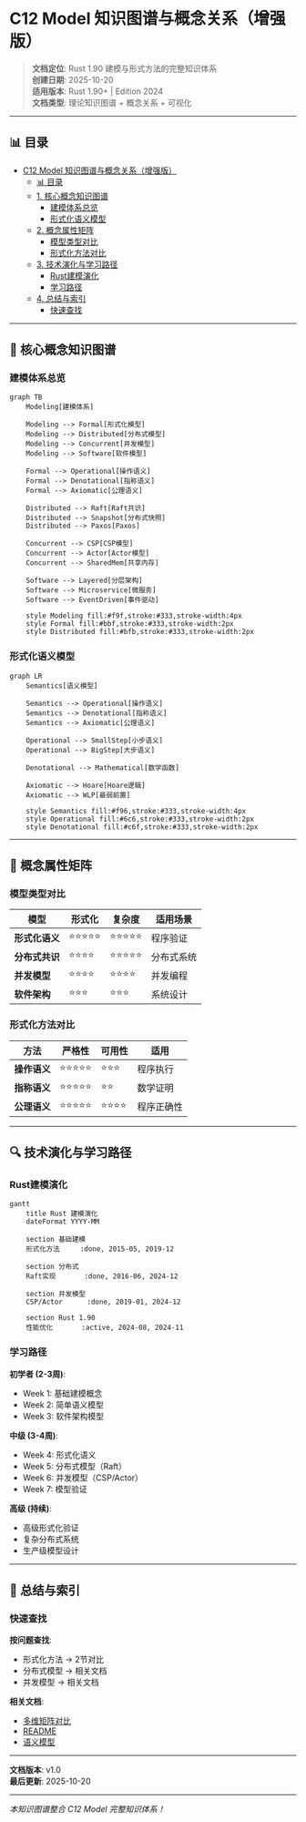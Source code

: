 ﻿# C12 Model 知识图谱与概念关系（增强版）

> **文档定位**: Rust 1.90 建模与形式方法的完整知识体系  
> **创建日期**: 2025-10-20  
> **适用版本**: Rust 1.90+ | Edition 2024  
> **文档类型**: 理论知识图谱 + 概念关系 + 可视化

---

## 📊 目录

- [C12 Model 知识图谱与概念关系（增强版）](#c12-model-知识图谱与概念关系增强版)
  - [📊 目录](#-目录)
  - [1. 核心概念知识图谱](#1-核心概念知识图谱)
    - [建模体系总览](#建模体系总览)
    - [形式化语义模型](#形式化语义模型)
  - [2. 概念属性矩阵](#2-概念属性矩阵)
    - [模型类型对比](#模型类型对比)
    - [形式化方法对比](#形式化方法对比)
  - [3. 技术演化与学习路径](#3-技术演化与学习路径)
    - [Rust建模演化](#rust建模演化)
    - [学习路径](#学习路径)
  - [4. 总结与索引](#4-总结与索引)
    - [快速查找](#快速查找)

---

## 📖 核心概念知识图谱

### 建模体系总览

```mermaid
graph TB
    Modeling[建模体系]
    
    Modeling --> Formal[形式化模型]
    Modeling --> Distributed[分布式模型]
    Modeling --> Concurrent[并发模型]
    Modeling --> Software[软件模型]
    
    Formal --> Operational[操作语义]
    Formal --> Denotational[指称语义]
    Formal --> Axiomatic[公理语义]
    
    Distributed --> Raft[Raft共识]
    Distributed --> Snapshot[分布式快照]
    Distributed --> Paxos[Paxos]
    
    Concurrent --> CSP[CSP模型]
    Concurrent --> Actor[Actor模型]
    Concurrent --> SharedMem[共享内存]
    
    Software --> Layered[分层架构]
    Software --> Microservice[微服务]
    Software --> EventDriven[事件驱动]
    
    style Modeling fill:#f9f,stroke:#333,stroke-width:4px
    style Formal fill:#bbf,stroke:#333,stroke-width:2px
    style Distributed fill:#bfb,stroke:#333,stroke-width:2px
```

### 形式化语义模型

```mermaid
graph LR
    Semantics[语义模型]
    
    Semantics --> Operational[操作语义]
    Semantics --> Denotational[指称语义]
    Semantics --> Axiomatic[公理语义]
    
    Operational --> SmallStep[小步语义]
    Operational --> BigStep[大步语义]
    
    Denotational --> Mathematical[数学函数]
    
    Axiomatic --> Hoare[Hoare逻辑]
    Axiomatic --> WLP[最弱前置]
    
    style Semantics fill:#f96,stroke:#333,stroke-width:4px
    style Operational fill:#6c6,stroke:#333,stroke-width:2px
    style Denotational fill:#c6f,stroke:#333,stroke-width:2px
```

---

## 📝 概念属性矩阵

### 模型类型对比

| 模型 | 形式化 | 复杂度 | 适用场景 |
|------|--------|--------|---------|
| **形式化语义** | ⭐⭐⭐⭐⭐ | ⭐⭐⭐⭐⭐ | 程序验证 |
| **分布式共识** | ⭐⭐⭐⭐ | ⭐⭐⭐⭐⭐ | 分布式系统 |
| **并发模型** | ⭐⭐⭐⭐ | ⭐⭐⭐⭐ | 并发编程 |
| **软件架构** | ⭐⭐⭐ | ⭐⭐⭐ | 系统设计 |

### 形式化方法对比

| 方法 | 严格性 | 可用性 | 适用 |
|------|--------|--------|------|
| **操作语义** | ⭐⭐⭐⭐⭐ | ⭐⭐⭐ | 程序执行 |
| **指称语义** | ⭐⭐⭐⭐⭐ | ⭐⭐ | 数学证明 |
| **公理语义** | ⭐⭐⭐⭐⭐ | ⭐⭐⭐⭐ | 程序正确性 |

---

## 🔍 技术演化与学习路径

### Rust建模演化

```mermaid
gantt
    title Rust 建模演化
    dateFormat YYYY-MM
    
    section 基础建模
    形式化方法     :done, 2015-05, 2019-12
    
    section 分布式
    Raft实现       :done, 2016-06, 2024-12
    
    section 并发模型
    CSP/Actor      :done, 2019-01, 2024-12
    
    section Rust 1.90
    性能优化       :active, 2024-08, 2024-11
```

### 学习路径

**初学者 (2-3周)**:

- Week 1: 基础建模概念
- Week 2: 简单语义模型
- Week 3: 软件架构模型

**中级 (3-4周)**:

- Week 4: 形式化语义
- Week 5: 分布式模型（Raft）
- Week 6: 并发模型（CSP/Actor）
- Week 7: 模型验证

**高级 (持续)**:

- 高级形式化验证
- 复杂分布式系统
- 生产级模型设计

---

## 🔧 总结与索引

### 快速查找

**按问题查找**:

- 形式化方法 → 2节对比
- 分布式模型 → 相关文档
- 并发模型 → 相关文档

**相关文档**:

- [多维矩阵对比](MULTI_DIMENSIONAL_COMPARISON_MATRIX.md)
- [README](../../README.md)
- [语义模型](../formal/semantic-models-comprehensive.md)

---

**文档版本**: v1.0  
**最后更新**: 2025-10-20

---

*本知识图谱整合 C12 Model 完整知识体系！*
